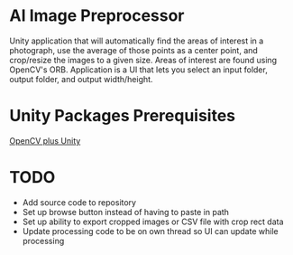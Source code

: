 # AI Image Preprocessor
Unity application that will automatically find the areas of interest in a photograph, use the average of those points as a center point, and crop/resize the images to a given size. Areas of interest are found using OpenCV's ORB. Application is a UI that lets you select an input folder, output folder, and output width/height.

# Unity Packages Prerequisites
[OpenCV plus Unity](https://assetstore.unity.com/packages/tools/integration/opencv-plus-unity-85928)

# TODO
- Add source code to repository
- Set up browse button instead of having to paste in path
- Set up ability to export cropped images or CSV file with crop rect data
- Update processing code to be on own thread so UI can update while processing
